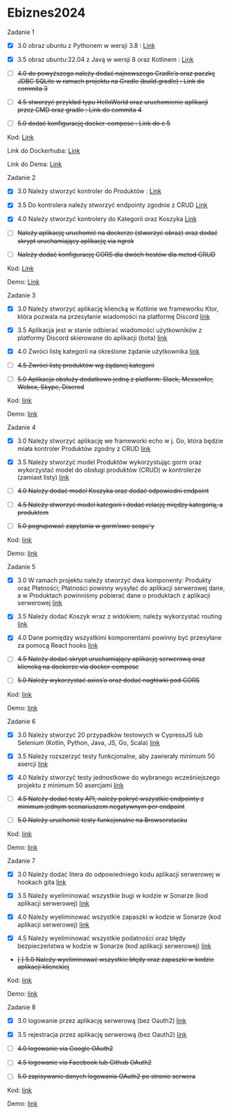 # Ebiznes2024

Zadanie 1

- [x] 3.0 obraz ubuntu z Pythonem w wersji 3.8 : [Link](https://github.com/Maciej01032001/Ebiznes2024/commit/76f0b9e92faadd15be97d25b4790b8656ad0cfb8
)
- [x] 3.5 obraz ubuntu:22.04 z Javą w wersji 8 oraz Kotlinem : [Link](https://github.com/Maciej01032001/Ebiznes2024/commit/9b5506fcf80401843e6bede13641ffa05ded5045)

- [ ] ~~4.0 do powyższego należy dodać najnowszego Gradle’a oraz paczkę JDBC SQLite w ramach projektu na Gradle (build.gradle) :  Link do commita 3~~

- [ ] ~~4.5 stworzyć przykład typu HelloWorld oraz uruchomienie aplikacji przez CMD oraz gradle : Link do commita 4~~

- [ ] ~~5.0 dodać konfigurację docker-compose : Link do c 5~~

Kod: [Link](https://github.com/Maciej01032001/Ebiznes2024/tree/main/Zadanie1)

Link do Dockerhuba: [Link](https://hub.docker.com/r/maciejb2001/nowy_build)

Link do Dema: [Link](https://github.com/Maciej01032001/Ebiznes2024/blob/main/demos/Ebiznes-zadanie1.mp4)


Zadanie 2

- [x] 3.0  Należy stworzyć kontroler do Produktów : [Link](https://github.com/Maciej01032001/Ebiznes2024/commit/fb287ddc7a59d3128b218f30c66b777ffa07f242)

- [x] 3.5 Do kontrolera należy stworzyć endpointy zgodnie z CRUD [Link](https://github.com/Maciej01032001/Ebiznes2024/tree/main/Zadanie2/Ebiznes)

- [x] 4.0 Należy stworzyć kontrolery do Kategorii oraz Koszyka [Link](https://github.com/Maciej01032001/Ebiznes2024/tree/main/Zadanie2/Ebiznes)

- [ ] ~~Należy aplikację uruchomić na dockerze (stworzyć obraz) oraz dodać skrypt uruchamiający aplikację via ngrok~~

- [ ] ~~Należy dodać konfigurację CORS dla dwóch hostów dla metod CRUD~~

Kod: [Link](https://github.com/Maciej01032001/Ebiznes2024/tree/main/Zadanie2/Ebiznes)

Demo:  [Link](https://github.com/Maciej01032001/Ebiznes2024/blob/main/demos/Ebiznes-zadanie2.mp4)

Zadanie 3

- [x] 3.0 Należy stworzyć aplikację kliencką w Kotlinie we frameworku Ktor, która pozwala na przesyłanie wiadomości na platformę Discord [link](https://github.com/Maciej01032001/Ebiznes2024/commit/036d12b9fe179f7de2a6d4352535f802f8a7e010)

- [x] 3.5 Aplikacja jest w stanie odbierać wiadomości użytkowników z platformy Discord skierowane do aplikacji (bota) [link](https://github.com/Maciej01032001/Ebiznes2024/commit/036d12b9fe179f7de2a6d4352535f802f8a7e010)

- [x] 4.0 Zwróci listę kategorii na określone żądanie użytkownika [link](https://github.com/Maciej01032001/Ebiznes2024/commit/036d12b9fe179f7de2a6d4352535f802f8a7e010)

- [ ] ~~4.5 Zwróci listę produktów wg żądanej kategorii~~

- [ ] ~~5.0 Aplikacja obsłuży dodatkowo jedną z platform: Slack, Messenfer, Webex, Skype, Discrod~~

Kod: [link](https://github.com/Maciej01032001/Ebiznes2024/tree/main/Zadanie3/Ebiznes3)

Demo: [link](https://github.com/Maciej01032001/Ebiznes2024/blob/main/demos/Ebiznes-zadanie3-Ktor.mp4)

Zadanie 4

- [x] 3.0 Należy stworzyć aplikację we frameworki echo w j. Go, która będzie miała kontroler Produktów zgodny z CRUD [link](https://github.com/Maciej01032001/Ebiznes2024/commit/11d522e01e72997da4afb93088a1d8265888c105)

- [x] 3.5 Należy stworzyć model Produktów wykorzystując gorm oraz wykorzystać model do obsługi produktów (CRUD) w kontrolerze (zamiast listy) [link](https://github.com/Maciej01032001/Ebiznes2024/commit/11d522e01e72997da4afb93088a1d8265888c105)

- [ ] ~~4.0 Należy dodać model Koszyka oraz dodać odpowiedni endpoint~~

- [ ] ~~4.5 Należy stworzyć model kategorii i dodać relację między kategorią, a produktem~~

- [ ] ~~5.0 pogrupować zapytania w gorm’owe scope'y~~

Kod: [link](https://github.com/Maciej01032001/Ebiznes2024/tree/main/Zadanie4/Ebiznes4)

Demo: [link](https://github.com/Maciej01032001/Ebiznes2024/blob/main/demos/Ebiznes-zadanie4-GO.mp4)

Zadanie 5

- [x] 3.0 W ramach projektu należy stworzyć dwa komponenty: Produkty oraz Płatności; Płatności powinny wysyłać do aplikacji serwerowej dane, a w Produktach powinniśmy pobierać dane o produktach z aplikacji serwerowej [link](https://github.com/Maciej01032001/Ebiznes2024/blob/main/demos/Ebiznes-zadanie5-React.mp4)

- [x] 3.5 Należy dodać Koszyk wraz z widokiem; należy wykorzystać routing [link](https://github.com/Maciej01032001/Ebiznes2024/blob/main/demos/Ebiznes-zadanie5-React.mp4)

- [x] 4.0 Dane pomiędzy wszystkimi komponentami powinny być przesyłane za pomocą React hooks [link](https://github.com/Maciej01032001/Ebiznes2024/blob/main/demos/Ebiznes-zadanie5-React.mp4)

- [ ] ~~4.5 Należy dodać skrypt uruchamiający aplikację serwerową oraz kliencką na dockerze via docker-compose~~

- [ ] ~~5.0 Należy wykorzystać axios’a oraz dodać nagłówki pod CORS~~

Kod: [link](https://github.com/Maciej01032001/Ebiznes2024/tree/main/Zadanie5)

Demo: [link](https://github.com/Maciej01032001/Ebiznes2024/blob/main/demos/Ebiznes-zadanie5-React.mp4)

Zadanie 6

- [x] 3.0 Należy stworzyć 20 przypadków testowych w CypressJS lub Selenium (Kotlin, Python, Java, JS, Go, Scala) [link](https://github.com/Maciej01032001/Ebiznes2024/commit/d179ce7beb4aa7dd041a22845c9e454077aaa2e7)

- [x] 3.5 Należy rozszerzyć testy funkcjonalne, aby zawierały minimum 50 asercji [link](https://github.com/Maciej01032001/Ebiznes2024/commit/d179ce7beb4aa7dd041a22845c9e454077aaa2e7)

- [x] 4.0 Należy stworzyć testy jednostkowe do wybranego wcześniejszego projektu z minimum 50 asercjami [link](https://github.com/Maciej01032001/Ebiznes2024/commit/ade698ac4307d93e568bdb4f0c6ce201d3ecb87d)

- [ ] ~~4.5 Należy dodać testy API, należy pokryć wszystkie endpointy z minimum jednym scenariuszem negatywnym per endpoint~~

- [ ] ~~5.0 Należy uruchomić testy funkcjonalne na Browserstacku~~

Kod: [link](https://github.com/Maciej01032001/Ebiznes2024/tree/main/Zadanie6)

Demo: [link](https://github.com/Maciej01032001/Ebiznes2024/tree/main/demos/Ebiznes-zadanie6)

Zadanie 7

- [x] 3.0 Należy dodać litera do odpowiedniego kodu aplikacji serwerowej w hookach gita [link](https://github.com/Maciej01032001/Ebiznes2024/commit/184b871af0b68cc751341fdaad941950fb4bd9eb)

- [x] 3.5 Należy wyeliminować wszystkie bugi w kodzie w Sonarze (kod aplikacji serwerowej) [link](https://github.com/Maciej01032001/Ebiznes2024/commit/184b871af0b68cc751341fdaad941950fb4bd9eb)

- [x] 4.0 Należy wyeliminować wszystkie zapaszki w kodzie w Sonarze (kod aplikacji serwerowej) [link](https://github.com/Maciej01032001/Ebiznes2024/commit/184b871af0b68cc751341fdaad941950fb4bd9eb)

- [x] 4.5 Należy wyeliminować wszystkie podatności oraz błędy bezpieczeństwa w kodzie w Sonarze (kod aplikacji serwerowej) [link](https://github.com/Maciej01032001/Ebiznes2024/commit/184b871af0b68cc751341fdaad941950fb4bd9eb)

- ~~[ ] 5.0 Należy wyeliminować wszystkie błędy oraz zapaszki w kodzie aplikacji klienckiej~~

Kod: [link](https://github.com/Maciej01032001/Ebiznes2024/tree/main/Zadanie7)

Demo: [link](https://github.com/Maciej01032001/Ebiznes2024/blob/main/demos/Ebiznes-zadanie7-SonarCloud.mp4)

Zadanie 8

- [x] 3.0 logowanie przez aplikację serwerową (bez Oauth2) [link](https://github.com/Maciej01032001/Ebiznes2024/commit/d72ffda82f6de2ca9bd000c9e1f96719df1e445b)

- [x] 3.5 rejestracja przez aplikację serwerową (bez Oauth2) [link](https://github.com/Maciej01032001/Ebiznes2024/commit/d72ffda82f6de2ca9bd000c9e1f96719df1e445b)

- [ ] ~~4.0 logowanie via Google OAuth2~~

- [ ] ~~4.5 logowanie via Facebook lub Github OAuth2~~

- [ ] ~~5.0 zapisywanie danych logowania OAuth2 po stronie serwera~~

Kod: [link](https://github.com/Maciej01032001/Ebiznes2024/tree/main/Zadanie8/Ebiznes8)

Demo: [link](https://github.com/Maciej01032001/Ebiznes2024/blob/main/demos/Ebiznes-zadanie8-Oauth.mp4)
